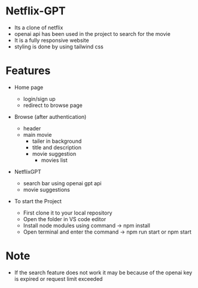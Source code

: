 # Netflix-GPT
- Its a clone of netflix 
- openai api has been used in the project to search for the movie
- It is a fully responsive website 
- styling is done by using tailwind css 

# Features
- Home page
    - login/sign up
    - redirect to browse page
- Browse (after authentication)
    - header
    - main movie
        - tailer in background
        - title and description
        - movie suggestion
            - movies list

- NetflixGPT
    - search bar using openai gpt api
    - movie suggestions

- To start the Project 
  - First clone it to your local repository 
  - Open the folder in VS code editor
  - Install node modules using command -> npm install
  - Open terminal and enter the command -> npm run start or npm start


# Note
- If the search feature does not work it may be because of the openai key is expired or request limit exceeded